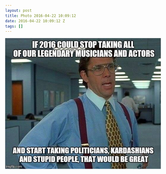 ```yaml
---
layout: post
title: Photo 2016-04-22 10:09:12
date: 2016-04-22 10:09:12 Z
tags: []
---
```

![](/media/2016/04/143210186699.jpg)
